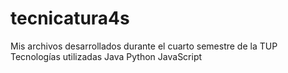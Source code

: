 # tecnicatura4s
Mis archivos desarrollados durante el cuarto semestre de la TUP
Tecnologías utilizadas
Java Python JavaScript
